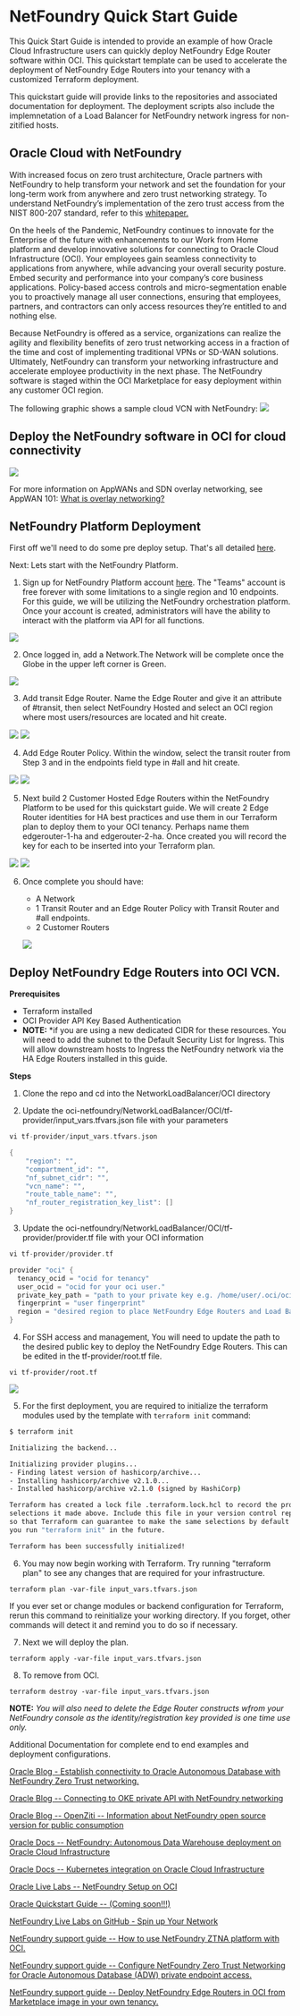 # NetFoundry Quick Start Guide

This Quick Start Guide is intended to provide an example of how Oracle Cloud Infrastructure users can quickly deploy NetFoundry Edge Router software within OCI. This quickstart template can be used to accelerate the deployment of NetFoundry Edge Routers into your tenancy with a customized Terraform deployment.

This quickstart guide will provide links to the repositories and associated documentation for deployment. The deployment scripts also include the implemnetation of a Load Balancer for NetFoundry network ingress for non-zitified hosts.

## Oracle Cloud with NetFoundry

With increased focus on zero trust architecture, Oracle partners with NetFoundry to help transform your network and set the foundation for your long-term work from anywhere and zero trust networking strategy. To understand NetFoundry’s implementation of the zero trust access from the NIST 800-207 standard, refer to this [whitepaper.](https://netfoundry.io/resources/netfoundry-and-nist-white-paper/)

On the heels of the Pandemic, NetFoundry continues to innovate for the Enterprise of the future with enhancements to our Work from Home platform and develop innovative solutions for connecting to Oracle Cloud Infrastructure (OCI). Your employees gain seamless connectivity to applications from anywhere, while advancing your overall security posture. Embed security and performance into your company’s core business applications. Policy-based access controls and micro-segmentation enable you to proactively manage all user connections, ensuring that employees, partners, and contractors can only access resources they’re entitled to and nothing else.

Because NetFoundry is offered as a service, organizations can realize the agility and flexibility benefits of zero trust networking access in a fraction of the time and cost of implementing traditional VPNs or SD-WAN solutions. Ultimately, NetFoundry can transform your networking infrastructure and accelerate employee productivity in the next phase. The NetFoundry software is staged within the OCI Marketplace for easy deployment within any customer OCI region.

The following graphic shows a sample cloud VCN with NetFoundry:
![](images/net_diag2.png)

## Deploy the NetFoundry software in OCI for cloud connectivity

![](images/1-2-3.jfif)

For more information on AppWANs and SDN overlay networking, see AppWAN 101: [What is overlay networking?](https://netfoundry.io/appwan-101-what-is-overlay-networking/)





## NetFoundry Platform Deployment

First off we'll need to do some pre deploy setup.  That's all detailed [here](https://github.com/oracle/oci-quickstart-prerequisites).


Next: Lets start with the NetFoundry Platform.

1. Sign up for NetFoundry Platform account [here](https://www.netfoundry.io/signup). The "Teams" account is free forever with some limitations to a single region and 10 endpoints. For this guide, we will be utilizing the NetFoundry orchestration platform. Once your account is created, administrators will have the ability to interact with the platform via API for all functions.

![](images/signup.jpg)

2. Once logged in, add a Network.The Network will be complete once the Globe in the upper left corner is Green.

![](images/add_net_1.jpg)

3. Add transit Edge Router. Name the Edge Router and give it an attribute of #transit, then select NetFoundry Hosted and select an OCI region where most users/resources are located and hit create. 

![](images/edge_router.jpg)
![](images/fabricrouter2.jpg)

4. Add Edge Router Policy. Within the window, select the transit router from Step 3 and in the endpoints field type in #all and hit create.

![](images/er_policy1.jpg)
![](images/er_policy2.jpg)

5. Next build 2 Customer Hosted Edge Routers within the NetFoundry Platform to be used for this quickstart guide. We will create 2 Edge Router identities for HA best practices and use them in our Terraform plan to deploy them to your OCI tenancy. Perhaps name them edgerouter-1-ha and edgerouter-2-ha. Once created you will record the key for each to be inserted into your Terraform plan.

![](images/customer1.jpg)
![](images/cust_reg.jpg)

6. Once complete you should have:
    * A Network
    * 1 Transit Router and an Edge Router Policy with Transit Router and #all endpoints.
    * 2 Customer Routers
    
    ![](images/complete.jpg)
    
    
    
## Deploy NetFoundry Edge Routers into OCI VCN.

**Prerequisites**
* Terraform installed
* OCI Provider API Key Based Authentication
* **NOTE:** *if you are using a new dedicated CIDR for these resources. You will need to add the subnet to the Default Security List for Ingress. This will allow downstream hosts to Ingress the NetFoundry network via the HA Edge Routers installed in this guide.

**Steps**

1. Clone the repo and cd into the NetworkLoadBalancer/OCI directory

2. Update the oci-netfoundry/NetworkLoadBalancer/OCI/tf-provider/input_vars.tfvars.json file with your parameters

```h
vi tf-provider/input_vars.tfvars.json

{
    "region": "",
    "compartment_id": "",
    "nf_subnet_cidr": "",
    "vcn_name": "",
    "route_table_name": "",
    "nf_router_registration_key_list": []
}
```

3. Update the oci-netfoundry/NetworkLoadBalancer/OCI/tf-provider/provider.tf file with your OCI information

```h
vi tf-provider/provider.tf

provider "oci" {
  tenancy_ocid = "ocid for tenancy"
  user_ocid = "ocid for your oci user."
  private_key_path = "path to your private key e.g. /home/user/.oci/oci_api_key.pem"
  fingerprint = "user fingerprint"
  region = "desired region to place NetFoundry Edge Routers and Load Balancer"
}
```

4. For SSH access and management, You will need to update the path to the desired public key to deploy the NetFoundry Edge Routers. This can be edited in the tf-provider/root.tf file. 
```
vi tf-provider/root.tf
```
![](images/public%20key.jpg)




5. For the first deployment, you are required to initialize the terraform modules used by the template with  `terraform init` command:

```bash
$ terraform init

Initializing the backend...

Initializing provider plugins...
- Finding latest version of hashicorp/archive...
- Installing hashicorp/archive v2.1.0...
- Installed hashicorp/archive v2.1.0 (signed by HashiCorp)

Terraform has created a lock file .terraform.lock.hcl to record the provider
selections it made above. Include this file in your version control repository
so that Terraform can guarantee to make the same selections by default when
you run "terraform init" in the future.

Terraform has been successfully initialized!
```

6. You may now begin working with Terraform. Try running "terraform plan" to see any changes that are required for your infrastructure. 

```
terraform plan -var-file input_vars.tfvars.json
```
If you ever set or change modules or backend configuration for Terraform,
rerun this command to reinitialize your working directory. If you forget, other
commands will detect it and remind you to do so if necessary.

7. Next we will deploy the plan.
```
terraform apply -var-file input_vars.tfvars.json
```

8. To remove from OCI.
```
terraform destroy -var-file input_vars.tfvars.json
```
**NOTE:** *You will also need to delete the Edge Router constructs wfrom your NetFoundry console as the identity/registration key provided is one time use only.* 


Additional Documentation for complete end to end examples and deployment configurations.

[Oracle Blog - Establish connectivity to Oracle Autonomous Database with NetFoundry Zero Trust networking.](https://blogs.oracle.com/cloud-infrastructure/post/zero-trust-network-access-with-netfoundry)

[Oracle Blog -- Connecting to OKE private API with NetFoundry networking](https://blogs.oracle.com/cloud-infrastructure/post/connecting-to-oke-private-api-with-netfoundry-networking)

[Oracle Blog -- OpenZiti -- Information about NetFoundry open source version for public consumption](https://blogs.oracle.com/javamagazine/post/java-zero-trust-openziti)

[Oracle Docs -- NetFoundry: Autonomous Data Warehouse deployment on Oracle Cloud Infrastructure](https://docs.oracle.com/en/solutions/netfoundry-adw-on-oci/index.html)

[Oracle Docs -- Kubernetes integration on Oracle Cloud Infrastructure](https://docs.oracle.com/en/solutions/netfoundry-oke-on-oci/index.html)


[Oracle Live Labs -- NetFoundry Setup on OCI](https://apexapps.oracle.com/pls/apex/dbpm/r/livelabs/view-workshop?wid=829)

[Oracle Quickstart Guide -- (Coming soon!!!)](https://github.com/oracle-quickstart/oci-netfoundry)

[NetFoundry Live Labs on GitHub - Spin up Your Network](https://github.com/ojbfive/oci-naas-ztna-netfoundry)

[NetFoundry support guide -- How to use NetFoundry ZTNA platform with OCI.
](https://support.netfoundry.io/hc/en-us/articles/360055462471-Getting-started-with-NetFoundry-Zero-Trust-Networking-Oracle-example-setup-)

[NetFoundry support guide -- Configure NetFoundry Zero Trust Networking for Oracle Autonomous Database (ADW) private endpoint access.](https://support.netfoundry.io/hc/en-us/articles/360055772252-Configure-NetFoundry-Zero-Trust-Networking-for-Oracle-Autonomous-Database-ADW-private-endpoint-access-)

[NetFoundry support guide -- Deploy NetFoundry Edge Routers in OCI from Marketplace image in your own tenancy.](https://support.netfoundry.io/hc/en-us/articles/360054992952-Deployment-Guide-for-Oracle-Cloud-Edge-Routers)

